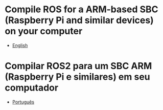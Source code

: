 # Compile ROS for a ARM-based SBC (Raspberry Pi and similar devices) on your computer

- [English](./compiling-for-arm-based-systems-en.md)

# Compilar ROS2 para um SBC ARM (Raspberry Pi e similares) em seu computador

- [Português](./compiling-for-arm-based-systems-ptbr.md)
